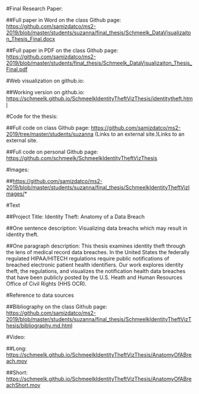 #Final Research Paper:

##Full paper in Word on the class Github page: https://github.com/samizdatco/ms2-2019/blob/master/students/suzanna/final_thesis/Schmeelk_DataVisualizaiton_Thesis_Final.docx

##Full paper in PDF on the class Github page: https://github.com/samizdatco/ms2-2019/blob/master/students/final_thesis/Schmeelk_DataVisualizaiton_Thesis_Final.pdf

 

#Web visualization on github.io:

##Working version on github.io: https://schmeelk.github.io/SchmeelkIdentityTheftVizThesis/identitytheft.html

 

#Code for the thesis:

##Full code on class Github page: https://github.com/samizdatco/ms2-2019/tree/master/students/suzanna (Links to an external site.)Links to an external site.

##Full code on personal Github page: https://github.com/schmeelk/SchmeelkIdentityTheftVizThesis

 

#Images:

##https://github.com/samizdatco/ms2-2019/blob/master/students/suzanna/final_thesis/SchmeelkIdentityTheftVizImages/*

 

#Text

##Project Title: Identity Theft: Anatomy of a Data Breach

 

##One sentence description: Visualizing data breachs which may result in identity theft.

##One paragraph description: This thesis examines identity theft through the lens of medical record data breaches. In the United States the federally regulated HIPAA/HITECH regulations require public notifications of breached electronic patient health identifiers. Our work explores identity theft, the regulations, and visualizes the notification health data breaches that have been publicly posted by the U.S. Heath and Human Resources Office of Civil Rights (HHS OCR).


#Reference to data sources

##Bibliography on the class Github page: https://github.com/samizdatco/ms2-2019/blob/master/students/suzanna/final_thesis/SchmeelkIdentityTheftVizThesis/bibliography.md.html

 

#Video:

##Long: https://schmeelk.github.io/SchmeelkIdentityTheftVizThesis/AnatomyOfABreach.mov

##Short: https://schmeelk.github.io/SchmeelkIdentityTheftVizThesis/AnatomyOfABreachShort.mov
